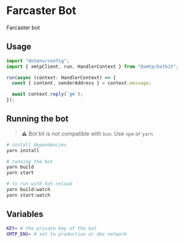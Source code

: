 # Farcaster Bot

Farcaster bot

## Usage

```jsx
import "dotenv/config";
import { xmtpClient, run, HandlerContext } from "@xmtp/botkit";

run(async (context: HandlerContext) => {
  const { content, senderAddress } = context.message;

  await context.reply(`gm`);
});
```

## Running the bot

> ⚠️ Bot kit is not compatible with `bun`. Use `npm` or `yarn`

```bash
# install dependencies
yarn install

# running the bot
yarn build
yarn start

# to run with hot-reload
yarn build:watch
yarn start:watch
```

## Variables

```bash
KEY= # the private key of the bot
XMTP_ENV= # set to production or dev network
```
